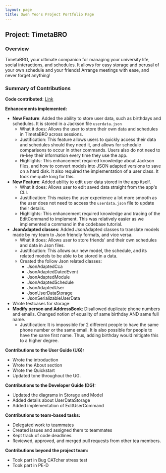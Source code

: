```yaml
---
layout: page
title: Owen Yeo's Project Portfolio Page
---
```


## Project: TimetaBRO

### Overview

TimetaBRO, your ultimate companion for managing your university life, social interactions, and schedules. It allows for easy storage and perusal of your own schedule and your friends! Arrange meetings with ease, and never forget anything!

### Summary of Contributions

**Code contributed:**
[Link](https://nus-cs2103-ay2324s1.github.io/tp-dashboard/?search=owenyeo&sort=groupTitle&sortWithin=title&timeframe=commit&mergegroup=&groupSelect=groupByRepos&breakdown=true&checkedFileTypes=docs~functional-code~test-code&since=2023-09-22)

**Enhancements implemented:**
* **New Feature**: Added the ability to store user data, such as birthdays and schedules. It is stored in a Jackson file `userdata.json`
    * What it does: Allows the user to store their own data and schedules in TimetaBRO across sessions.
    * Justification: This feature allows users to quickly access their data and schedules should they need it, and allows for schedule comparisons to occur in other commands. Users also do not need to re-key their information every time they use the app.
    * Highlights: This enhancement required knowledge about Jackson files, and how to convert models into JSON adapted versions to save on a hard disk. It also required the implementation of a user class. It took me quite long for this.
* **New Feature**: Added ability to edit user data stored in the app itself.
    * What it does: Allows user to edit saved data straight from the app's CLI.
    * Justification: This makes the user experience a lot more smooth as the user does not need to access the `userdata.json` file to update their details.
    * Highlights: This enhancement required knowledge and tracing of the EditCommand to implement. This was relatively easier as we implemented a command in the codebase tutorial.
* **JsonAdapted classes**: Added JsonAdapted classes to translate models made by my team to Json friendly formats, and vice versa.
    * What it does: Allows user to store friends' and their own schedules and data in Json files.
    * Justification: This allows our new model, the schedule, and its related models to be able to be stored in a data.
    * Created the follow Json related classes:
        * JsonAdaptedCca
        * JsonAdaptedDatedEvent
        * JsonAdaptedModule
        * JsonAdaptedSchedule
        * JsonAdaptedUser
        * JsonUserDataStorage
        * JsonSerializableUserData
* Wrote testcases for storage
* **Modify person and AddressBook**: Disallowed duplicate phone numbers and emails. Changed notion of equality of same birthday AND same full name.
    * Justification: It is impossible for 2 different people to have the same phone number or the same email. It is also possible for people to have the same first name. Thus, adding birthday would mitigate this to a higher degree.


**Contributions to the User Guide (UG):**
* Wrote the introduction
* Wrote the About section
* Wrote the Quickstart
* Updated tone throughout the UG.

**Contributions to the Developer Guide (DG):**
* Updated the diagrams in Storage and Model
* Added details about UserDataStorage
* Added implementation of EditUserCommand

**Contributions to team-based tasks:**
* Delegated work to teammates
* Created issues and assigned them to teammates
* Kept track of code deadlines
* Reviewed, approved, and merged pull requests from other tea members.

**Contributions beyond the project team:**
* Took part in Bug CATcher stress test
* Took part in PE-D
